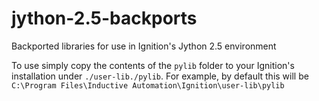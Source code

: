 # jython-2.5-backports
Backported libraries for use in Ignition's Jython 2.5 environment

To use simply copy the contents of the `pylib` folder to your Ignition's installation under `./user-lib./pylib`. 
For example, by default this will be
`C:\Program Files\Inductive Automation\Ignition\user-lib\pylib`
